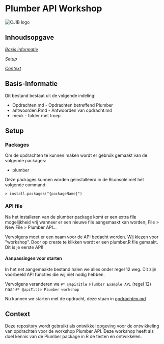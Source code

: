 # Plumber API Workshop

![CJIB logo](https://www.startpage.com/av/proxy-image?piurl=https%3A%2F%2Flirp.cdn-website.com%2Ffacce8ee%2Fdms3rep%2Fmulti%2Fopt%2Fcjib-fdc2d6ea-e2d6e3a5-640w.png&sp=1634200661T45270be02ae2d3d01bd87cc5caf2d46572c3625b15c30c3da8d2ad405b6a888e)

## Inhoudsopgave
*[Basis informatie](#Basis-Informatie)*

*[Setup](#Setup)*

*[Context](#Context)*

## Basis-Informatie
Dit bestand bestaat uit de volgende indeling:
* Opdrachten.md - Opdrachten betreffend Plumber
* antwoorden.Rmd - Antwoorden van opdracht.md
* meuk - folder met troep


## Setup
### Packages
Om de opdrachten te kunnen maken wordt er gebruik gemaakt van de volgende packages:
* plumber

Deze packages kunnen worden geinstalleerd in de Rconsole met het volgende command:
```
> install.packages("{packageName}")
```

### API file
Na het installeren van de plumber package komt er een extra file mogelijkheid vrij wanneer er een nieuwe file aangemaakt kan worden, File > New File > Plumber API...

Vervolgens moet er een naam voor de API bedacht worden. Wij kiezen voor "workshop".
Door op create te klikken wordt er een plumber.R file gemaakt. Dit is je eerste API!

#### Aanpassingen voor starten
In het net aangemaakte bestand halen we alles onder regel 12 weg. Dit zijn voorbeeld API functies die wij niet nodig hebben.

Vervolgens veranderen we ```#* @apiTitle Plumber Example API``` (regel 12) naar ```#* @apiTitle Plumber workshop```

Nu kunnen we starten met de opdracht, deze staan in [opdrachten.md](https://github.com/Victinyx/PlumberWS/blob/main/opdrachten.md)



## Context
Deze repository wordt gebruikt als ontwikkel opgeving voor de ontwikkeling van opdrachten voor de workshop Plumber API. Deze workshop heeft als doel kennis van de Plumber package in R de testen en ontwikkelen.

